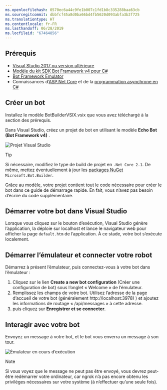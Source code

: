 ```yaml
---
ms.openlocfilehash: 0570ec6a44c9fe1b007c1fd1b8c335288baa63cb
ms.sourcegitcommit: dbbfcf45a8d0ba66bd4fb5620d093abfa3b2f725
ms.translationtype: HT
ms.contentlocale: fr-FR
ms.lasthandoff: 06/28/2019
ms.locfileid: "67464856"
---
```

## <a name="prerequisites"></a>Prérequis
- [Visual Studio 2017 ou version ultérieure](https://www.visualstudio.com/downloads)
- [Modèle du kit SDK Bot Framework v4 pour C#](https://aka.ms/bot-vsix)
- [Bot Framework Emulator](https://aka.ms/bot-framework-emulator-readme)
- Connaissances d’[ASP.Net Core](https://docs.microsoft.com/aspnet/core/) et de la [programmation asynchrone en C#](https://docs.microsoft.com/dotnet/csharp/programming-guide/concepts/async/index)

## <a name="create-a-bot"></a>Créer un bot
Installez le modèle BotBuilderVSIX.vsix que vous avez téléchargé à la section des prérequis.

Dans Visual Studio, créez un projet de bot en utilisant le modèle **Echo Bot (Bot Framework v4)** .

![Projet Visual Studio](~/media/azure-bot-quickstarts/bot-builder-dotnet-project.png)

> [!TIP] 
> Si nécessaire, modifiez le type de build de projet en ``.Net Core 2.1``. De même, mettez éventuellement à jour les [packages NuGet](https://docs.microsoft.com/nuget/quickstart/install-and-use-a-package-in-visual-studio) `Microsoft.Bot.Builder`.

Grâce au modèle, votre projet contient tout le code nécessaire pour créer le bot dans ce guide de démarrage rapide. En fait, vous n’avez pas besoin d’écrire du code supplémentaire.

## <a name="start-your-bot-in-visual-studio"></a>Démarrer votre bot dans Visual Studio

Lorsque vous cliquez sur le bouton d’exécution, Visual Studio génère l’application, la déploie sur localhost et lance le navigateur web pour afficher la page `default.htm` de l’application. À ce stade, votre bot s’exécute localement.

## <a name="start-the-emulator-and-connect-your-bot"></a>Démarrer l’émulateur et connecter votre robot

Démarrez à présent l’émulateur, puis connectez-vous à votre bot dans l’émulateur :

1. Cliquez sur le lien **Create a new bot configuration** (Créer une configuration de bot) sous l’onglet « Welcome » de l’émulateur. 
2. Remplissez les champs de votre bot. Utilisez l’adresse de la page d’accueil de votre bot (généralement http://localhost:3978) ) et ajoutez les informations de routage « /api/messages » à cette adresse.
3. puis cliquez sur **Enregistrer et se connecter**.

## <a name="interact-with-your-bot"></a>Interagir avec votre bot

Envoyez un message à votre bot, et le bot vous enverra un message à son tour.

![Émulateur en cours d’exécution](~/media/emulator-v4/emulator-running.png)

> [!NOTE]
> Si vous voyez que le message ne peut pas être envoyé, vous devrez peut-être redémarrer votre ordinateur, car ngrok n’a pas encore obtenu les privilèges nécessaires sur votre système (à n’effectuer qu’une seule fois).
